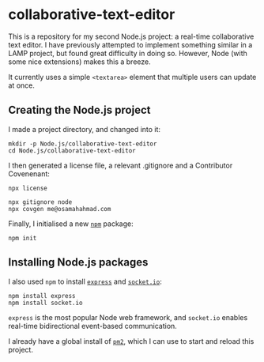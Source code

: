 # collaborative-text-editor

This is a repository for my second Node.js project: a real-time collaborative text editor. I have previously attempted to implement something similar in a LAMP project, but found great difficulty in doing so. However, Node (with some nice extensions) makes this a breeze.

It currently uses a simple `<textarea>` element that multiple users can update at once.

## Creating the Node.js project
I made a project directory, and changed into it:
```
mkdir -p Node.js/collaborative-text-editor
cd Node.js/collaborative-text-editor
```
I then generated a license file, a relevant .gitignore and a Contributor Covenenant:
```
npx license
```
```
npx gitignore node
npx covgen me@osamahahmad.com
```
Finally, I initialised a new [`npm`](https://www.npmjs.com/) package:
```
npm init
```

## Installing Node.js packages
I also used `npm` to install [`express`](https://www.npmjs.com/package/express) and [`socket.io`](https://www.npmjs.com/package/socket.io):
```
npm install express
npm install socket.io
```
`express` is the most popular Node web framework, and `socket.io` enables real-time bidirectional event-based communication.

I already have a global install of [`pm2`](https://www.npmjs.com/package/pm2), which I can use to start and reload this project.
